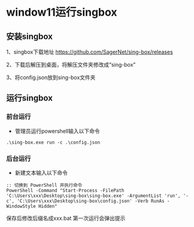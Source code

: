 # window11运行singbox

## 安装singbox
1、singbox下载地址
https://github.com/SagerNet/sing-box/releases

2、下载后解压到桌面，将解压文件夹修改成“sing-box”

3、将config.json放到sing-box文件夹

## 运行singbox
### 前台运行
- 管理员运行powershell输入以下命令
```
.\sing-box.exe run -c .\config.json
```
### 后台运行
- 新建文本输入以下命令
```
:: 切换到 PowerShell 并执行命令
PowerShell -Command "Start-Process -FilePath 'C:\Users\xxx\Desktop\sing-box\sing-box.exe' -ArgumentList 'run', '-c', 'C:\Users\xxx\Desktop\sing-box\config.json' -Verb RunAs -WindowStyle Hidden"
```
保存后修改后缀名成xxx.bat
第一次运行会弹出提示
